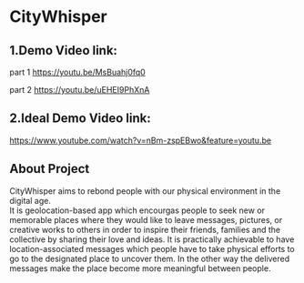 # CityWhisper

## 1.Demo Video link:

part 1
https://youtu.be/MsBuahj0fq0

part 2
https://youtu.be/uEHEI9PhXnA



## 2.Ideal Demo Video link:

https://www.youtube.com/watch?v=nBm-zspEBwo&feature=youtu.be


## About Project

CityWhisper aims to rebond people with our physical environment in the digital age.  
It is geolocation-based app which encourgas people to seek new or memorable places where they would like to leave messages, pictures, or creative works to others in order to inspire their friends, families and the collective by sharing their love and ideas. 
It is practically achievable to have location-associated messages which people have to take physical efforts to go to the designated place to uncover them. In the other way the delivered messages make the place become more meaningful between people. 
